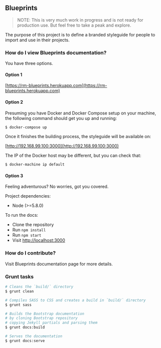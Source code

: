 Blueprints
---

> NOTE: This is very much work in progress and is not ready for production use. But feel free to take a peak and explore.

The purpose of this project is to define a branded styleguide for people to import and use in their projects.

### How do I view Blueprints documentation?

You have three options.

#### Option 1

[https://rm-blueprints.herokuapp.com](https://rm-blueprints.herokuapp.com)

#### Option 2

Presuming you have Docker and Docker Compose setup on your machine, the following command should get you up and running:

```bash
$ docker-compose up
```

Once it finishes the building process, the styleguide will be available on:

[http://192.168.99.100:3000](http://192.168.99.100:3000)

The IP of the Docker host may be different, but you can check that:

```bash
$ docker-machine ip default
```

#### Option 3

Feeling adventurous? No worries, got you covered.

Project dependencies:

* Node (>=5.8.0)

To run the docs:

* Clone the repository
* Run `npm install`
* Run `npm start`
* Visit [http://localhost:3000](http://localhost:3000)

### How do I contribute?

Visit Blueprints documentation page for more details.

### Grunt tasks

```bash
# Cleans the `build/` directory
$ grunt clean

# Compiles SASS to CSS and creates a build in `build/` directory
$ grunt sass

# Builds the Bootstrap documentation
# by cloning Bootstrap repository
# copying Jekyll partials and parsing them
$ grunt docs:build

# Serves the documentation
$ grunt docs:serve
```
